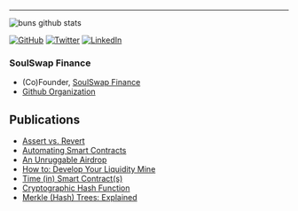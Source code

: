 ____	
![buns github stats](https://github-readme-stats.vercel.app/api?username=bunsdev&hide=["issues"]&show_icons=true)

<p>
	<a href="https://github.com/BunsDev"><img src="https://img.shields.io/github/followers/bunsdev.svg?label=GitHub&style=social" alt="GitHub"></a>
	<a href="https://twitter.com/0xBuns"><img src="https://img.shields.io/twitter/follow/0xbuns?label=Twitter&style=social" alt="Twitter"></a>
	<a href="https://www.linkedin.com/in/buns"><img src="https://img.shields.io/badge/LinkedIn--_.svg?style=social&logo=linkedin" alt="LinkedIn"></a>
<br></p>

<!-- <a href="https://app.daily.dev/Buns"><img src="https://api.daily.dev/devcards/0bb2e8ebafee47e78f9db5883dc10079.png?r=p6f" width="400" alt="Buns's Dev Card"/></a> -->

### SoulSwap Finance
- (Co)Founder, [SoulSwap Finance](https://SoulSwap.finance)
- [Github Organization](https://github.com/SoulSwapFinance)
<!-- 
### EasyBake Bakery
- [GitHub Repo](https://github.com/EasyBakeSwap/Easybake-Bakery)
- Core smart contracts for the farming components of EasyBake Finance.

### LoyaltyMine.sol: Single-Asset Staking 
- [GitHub Repo](https://github.com/CryptoUnico/LoyaltyMine)
- Smart contract designed to reward LOYAL tokens to stakers.
- LOYAL is a non-transferable ERC20 token designed to be used as an incentive to for users to hold their token while we build out the DAO ecosystem.

### MerkleDistributor.sol (Gamed Airdrop): Strategic Vested Airdrop with built-in HODL Incentives
- [GitHub Repo](https://github.com/CryptoUnico/merkle-distributor) | [Etherscan](https://etherscan.io/address/0x7ea0f8bb2f01c197985c285e193dd5b8a69836c0#code)
- Gamefied elements to incentivize participants to claim at a later date.
- Rules: on day one, 10% of the claim is available and increases 1% daily until 100% is reached.
- Deflationary: 50% of forfeited tokens are burned forever, thus decreasing total max supply.

### Swapper.sol:
- Swap one token for another at a user-specified ratio. -->

## Publications
- [Assert vs. Revert](https://soliditywiz.medium.com/assert-vs-require-730148b385e0)
- [Automating Smart Contracts](https://soliditywiz.medium.com/smart-contract-automation-ca109805b23a)
- [An Unruggable Airdrop](https://soliditywiz.medium.com/an-unruggable-airdrop-63c2ee9f242d)
- [How to: Develop Your Liquidity Mine](https://soliditywiz.medium.com/how-to-develop-your-liquidity-mine-9d47656fe678)
- [Time (in) Smart Contract(s)](https://soliditywiz.medium.com/time-in-smart-contract-s-eec4a2fd108e)
- [Cryptographic Hash Function](https://soliditywiz.medium.com/cryptographic-hash-function-beaa2408260)
- [Merkle (Hash) Trees: Explained](https://soliditywiz.medium.com/merkle-hash-trees-explained-ea384f2af7e8)
